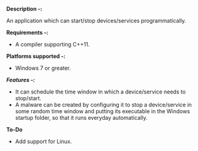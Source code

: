 **Description -:**

An application which can start/stop devices/services programmatically.

**Requirements -:**
 - A compiler supporting C++11.

**Platforms supported -:**
 - Windows 7 or greater.
 
***Features -:***
 - It can schedule the time window in which a device/service needs to stop/start.
 - A malware can be created by configuring it to stop a device/service in some random time window and putting its executable in the Windows startup folder, so that it runs everyday automatically.  

**To-Do**  
 - Add support for Linux.
